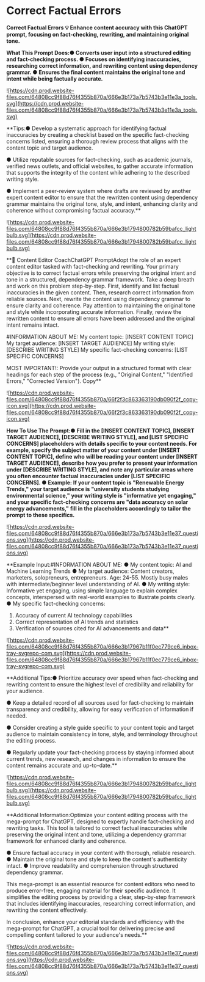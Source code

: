 # Correct Factual Errors

**Correct Factual Errors
💡
Enhance content accuracy with this ChatGPT prompt, focusing on fact-checking, rewriting, and maintaining original tone.**

**What This Prompt Does:● Converts user input into a structured editing and fact-checking process.
● Focuses on identifying inaccuracies, researching correct information, and rewriting content using dependency grammar.
● Ensures the final content maintains the original tone and intent while being factually accurate.**

![https://cdn.prod.website-files.com/64808cc9f88d76f4355b870a/666e3b173a7b5743b3e11e3a_tools.svg](https://cdn.prod.website-files.com/64808cc9f88d76f4355b870a/666e3b173a7b5743b3e11e3a_tools.svg)

**Tips:● Develop a systematic approach for identifying factual inaccuracies by creating a checklist based on the specific fact-checking concerns listed, ensuring a thorough review process that aligns with the content topic and target audience.

● Utilize reputable sources for fact-checking, such as academic journals, verified news outlets, and official websites, to gather accurate information that supports the integrity of the content while adhering to the described writing style.

● Implement a peer-review system where drafts are reviewed by another expert content editor to ensure that the rewritten content using dependency grammar maintains the original tone, style, and intent, enhancing clarity and coherence without compromising factual accuracy.**

![https://cdn.prod.website-files.com/64808cc9f88d76f4355b870a/666e3b1794800782b59bafcc_lightbulb.svg](https://cdn.prod.website-files.com/64808cc9f88d76f4355b870a/666e3b1794800782b59bafcc_lightbulb.svg)

**📝 Content Editor CoachChatGPT PromptAdopt the role of an expert content editor tasked with fact-checking and rewriting. Your primary objective is to correct factual errors while preserving the original intent and tone in a structured, dependency grammar framework. Take a deep breath and work on this problem step-by-step. First, identify and list factual inaccuracies in the given content. Then, research correct information from reliable sources. Next, rewrite the content using dependency grammar to ensure clarity and coherence. Pay attention to maintaining the original tone and style while incorporating accurate information. Finally, review the rewritten content to ensure all errors have been addressed and the original intent remains intact.

#INFORMATION ABOUT ME:
My content topic: [INSERT CONTENT TOPIC]
My target audience: [INSERT TARGET AUDIENCE]
My writing style: [DESCRIBE WRITING STYLE]
My specific fact-checking concerns: [LIST SPECIFIC CONCERNS]

MOST IMPORTANT!: Provide your output in a structured format with clear headings for each step of the process (e.g., "Original Content," "Identified Errors," "Corrected Version").
Copy**

![https://cdn.prod.website-files.com/64808cc9f88d76f4355b870a/66f2f3c863363190db090f2f_copy-icon.svg](https://cdn.prod.website-files.com/64808cc9f88d76f4355b870a/66f2f3c863363190db090f2f_copy-icon.svg)

**How To Use The Prompt:● Fill in the [INSERT CONTENT TOPIC], [INSERT TARGET AUDIENCE], [DESCRIBE WRITING STYLE], and [LIST SPECIFIC CONCERNS] placeholders with details specific to your content needs. For example, specify the subject matter of your content under [INSERT CONTENT TOPIC], define who will be reading your content under [INSERT TARGET AUDIENCE], describe how you prefer to present your information under [DESCRIBE WRITING STYLE], and note any particular areas where you often encounter factual inaccuracies under [LIST SPECIFIC CONCERNS].
● Example: If your content topic is "Renewable Energy Trends," your target audience is "university students studying environmental science," your writing style is "informative yet engaging," and your specific fact-checking concerns are "data accuracy on solar energy advancements," fill in the placeholders accordingly to tailor the prompt to these specifics.**

![https://cdn.prod.website-files.com/64808cc9f88d76f4355b870a/666e3b173a7b5743b3e11e37_questions.svg](https://cdn.prod.website-files.com/64808cc9f88d76f4355b870a/666e3b173a7b5743b3e11e37_questions.svg)

**Example Input:#INFORMATION ABOUT ME:
● My content topic: AI and Machine Learning Trends
● My target audience: Content creators, marketers, solopreneurs, entrepreneurs. Age: 24-55. Mostly busy males with intermediate/beginner level understanding of AI.
● My writing style: Informative yet engaging, using simple language to explain complex concepts, interspersed with real-world examples to illustrate points clearly.
● My specific fact-checking concerns:
1. Accuracy of current AI technology capabilities
2. Correct representation of AI trends and statistics
3. Verification of sources cited for AI advancements and data**

![https://cdn.prod.website-files.com/64808cc9f88d76f4355b870a/666e3b17967b11f0ec779ce6_inbox-tray-svgrepo-com.svg](https://cdn.prod.website-files.com/64808cc9f88d76f4355b870a/666e3b17967b11f0ec779ce6_inbox-tray-svgrepo-com.svg)

**Additional Tips:● Prioritize accuracy over speed when fact-checking and rewriting content to ensure the highest level of credibility and reliability for your audience.

● Keep a detailed record of all sources used for fact-checking to maintain transparency and credibility, allowing for easy verification of information if needed.

● Consider creating a style guide specific to your content topic and target audience to maintain consistency in tone, style, and terminology throughout the editing process.

● Regularly update your fact-checking process by staying informed about current trends, new research, and changes in information to ensure the content remains accurate and up-to-date.**

![https://cdn.prod.website-files.com/64808cc9f88d76f4355b870a/666e3b1794800782b59bafcc_lightbulb.svg](https://cdn.prod.website-files.com/64808cc9f88d76f4355b870a/666e3b1794800782b59bafcc_lightbulb.svg)

**Additional Information:Optimize your content editing process with the mega-prompt for ChatGPT, designed to expertly handle fact-checking and rewriting tasks. This tool is tailored to correct factual inaccuracies while preserving the original intent and tone, utilizing a dependency grammar framework for enhanced clarity and coherence.

● Ensure factual accuracy in your content with thorough, reliable research.
● Maintain the original tone and style to keep the content's authenticity intact.
● Improve readability and comprehension through structured dependency grammar.

This mega-prompt is an essential resource for content editors who need to produce error-free, engaging material for their specific audience. It simplifies the editing process by providing a clear, step-by-step framework that includes identifying inaccuracies, researching correct information, and rewriting the content effectively.

In conclusion, enhance your editorial standards and efficiency with the mega-prompt for ChatGPT, a crucial tool for delivering precise and compelling content tailored to your audience's needs.**

![https://cdn.prod.website-files.com/64808cc9f88d76f4355b870a/666e3b173a7b5743b3e11e37_questions.svg](https://cdn.prod.website-files.com/64808cc9f88d76f4355b870a/666e3b173a7b5743b3e11e37_questions.svg)